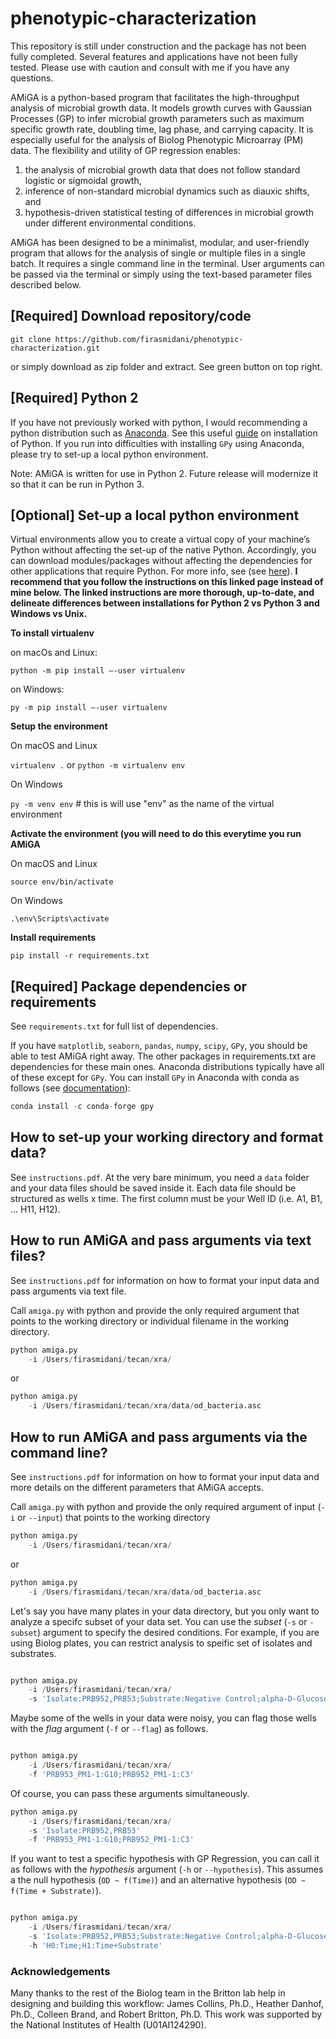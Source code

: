 # phenotypic-characterization


This repository is still under construction and the package has not been fully completed. Several features and applications have not been fully tested. Please use with caution and consult with me if you have any questions.

AMiGA is a python-based program that facilitates the high-throughput analysis of microbial growth data. It models growth curves with Gaussian Processes (GP) to infer microbial growth parameters such as maximum specific growth rate, doubling time, lag phase, and carrying capacity. It is especially useful for the analysis of Biolog Phenotypic Microarray (PM) data. The flexibility and utility of GP regression enables:
1. the analysis of microbial growth data that does not follow standard logistic or sigmoidal growth,
2. inference of non-standard microbial dynamics such as diauxic shifts, and
3. hypothesis-driven statistical testing of differences in microbial growth under different environmental conditions. 

AMiGA has been designed to be a minimalist, modular, and user-friendly program that allows for the analysis of single or multiple files in a single batch. It requires a single command line in the terminal. User arguments can be passed via the terminal or simply using the text-based parameter files described below.

## [Required] Download repository/code 

```git clone https://github.com/firasmidani/phenotypic-characterization.git```

or simply download as zip folder and extract. See green button on top right. 

## [Required] Python 2

If you have not previously worked with python, I would recommending a python distribution such as <a href="http://docs.continuum.io/anaconda/">Anaconda</a>. See this useful <a href="https://fangohr.github.io/blog/installation-of-python-spyder-numpy-sympy-scipy-pytest-matplotlib-via-anaconda.html">guide</a> on installation of Python. If you run into difficulties with installing ```GPy``` using Anaconda, please try to set-up a local python environment. 

Note: AMiGA is written for use in Python 2. Future release will modernize it so that it can be run in Python 3. 

## [Optional] Set-up a local python environment 

Virtual environments allow you to create a virtual copy of your machine’s Python without affecting the set-up of the native Python. Accordingly, you can download modules/packages without affecting the dependencies for other applications that require Python. For more info, see (see <a href="https://packaging.python.org/guides/installing-using-pip-and-virtual-environments/">here</a>). __I recommend that you follow the instructions on this linked page instead of mine below. The linked instructions are more thorough, up-to-date, and delineate differences between installations for Python 2 vs Python 3 and Windows vs Unix.__

**To install virtualenv**

on macOs and Linux: 

```python -m pip install —-user virtualenv```

on Windows: 

```py -m pip install —-user virtualenv```

**Setup the environment**

On macOS and Linux

```virtualenv .```
or
```python -m virtualenv env```

On Windows

```py -m venv env``` # this is will use "env" as the name of the virtual environment

**Activate the environment (you will need to do this everytime you run AMiGA**

On macOS and Linux

```source env/bin/activate``` 

On Windows

```.\env\Scripts\activate```

**Install requirements**

```pip install -r requirements.txt```

## [Required] Package dependencies or requirements

See `requirements.txt` for full list of dependencies. 

If you have `matplotlib`, `seaborn`, `pandas`, `numpy`, `scipy`, `GPy`, you should be able to test AMiGA right away. The other packages in requirements.txt are dependencies for these main ones. Anaconda distributions typically have all of these except for `GPy`. You can install `GPy` in Anaconda with conda as follows (see <a href="https://docs.anaconda.com/anaconda/user-guide/tasks/install-packages/">documentation</a>):

```python
conda install -c conda-forge gpy
```

## How to set-up your working directory and format data?

See `instructions.pdf`. At the very bare minimum, you need a ```data``` folder and your data files should be saved inside it. Each data file should be structured as wells x time. The first column must be your Well ID (i.e. A1, B1, ... H11, H12).

## How to run AMiGA and pass arguments via text files?

See `instructions.pdf` for information on how to format your input data and pass arguments via text file. 

Call ```amiga.py``` with python and provide the only required argument that points to the working directory or individual filename in the working directory.

```python
python amiga.py 
	-i /Users/firasmidani/tecan/xra/ 
```
or
```python
python amiga.py 
	-i /Users/firasmidani/tecan/xra/data/od_bacteria.asc
```

## How to run AMiGA and pass arguments via the command line?

See ```instructions.pdf``` for information on how to format your input data and more details on the different parameters that AMiGA accepts.

Call ```amiga.py``` with python and provide the only required argument of input (```-i``` or ```--input```) that points to the working directory

```python
python amiga.py 
	-i /Users/firasmidani/tecan/xra/ 
```
or
```python
python amiga.py 
	-i /Users/firasmidani/tecan/xra/data/od_bacteria.asc
````

Let's say you have many plates in your data directory, but you only want to  analyze a specifc subset of your data set. You can use the *subset* (```-s``` or ```-subset```) argument to specify the desired conditions. For example, if you are using Biolog plates, you can restrict analysis to speific set of isolates and substrates.

```python

python amiga.py 
	-i /Users/firasmidani/tecan/xra/ 
	-s 'Isolate:PRB952,PRB53;Substrate:Negative Control;alpha-D-Glucose'
```

Maybe some of the wells in your data were noisy, you can flag those wells with the *flag* argument (```-f``` or ```--flag```) as follows. 

```python

python amiga.py 
	-i /Users/firasmidani/tecan/xra/ 
	-f 'PRB953_PM1-1:G10;PRB952_PM1-1:C3'
```

Of course, you can pass these arguments simultaneously.

```python
python amiga.py 
	-i /Users/firasmidani/tecan/xra/ 
	-s 'Isolate:PRB952,PRB53'
	-f 'PRB953_PM1-1:G10;PRB952_PM1-1:C3'
```

If you want to test a specific hypothesis with GP Regression, you can call it as follows with the *hypothesis* argument (```-h``` or ```--hypothesis```). This assumes a the null hypothesis (```OD ~ f(Time)```) and an alternative hypothesis (```OD ~ f(Time + Substrate)```).
```python

python amiga.py 
	-i /Users/firasmidani/tecan/xra/ 
	-s 'Isolate:PRB952,PRB53;Substrate:Negative Control;alpha-D-Glucose'
	-h 'H0:Time;H1:Time+Substrate'
```

### Acknowledgements

Many thanks to the rest of the Biolog team in the Britton lab help in designing and building this workflow: James Collins, Ph.D., Heather Danhof, Ph.D., Colleen Brand, and Robert Britton, Ph.D. This work was supported by the National Institutes of Health (U01AI124290). 



